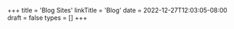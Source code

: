 +++
title = 'Blog Sites'
linkTitle = 'Blog'
date = 2022-12-27T12:03:05-08:00
draft = false
types = []
+++
